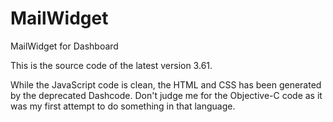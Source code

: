 # MailWidget
MailWidget for Dashboard

This is the source code of the latest version 3.61.

While the JavaScript code is clean, the HTML and CSS has been generated by the deprecated Dashcode.
Don't judge me for the Objective-C code as it was my first attempt to do something in that language.
